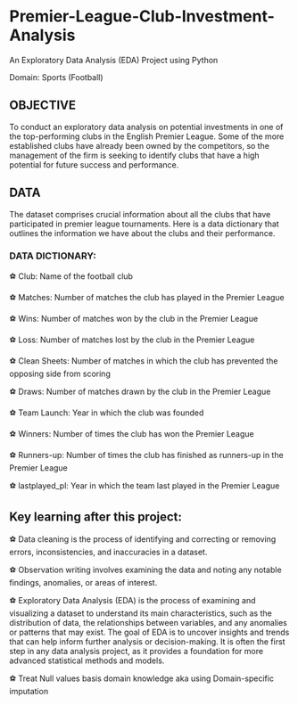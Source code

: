 # Premier-League-Club-Investment-Analysis
An Exploratory Data Analysis (EDA) Project using Python

Domain: Sports (Football)

## OBJECTIVE 

To conduct an exploratory data analysis on potential investments in one of the top-performing clubs in the English Premier League. Some of the more established clubs have already been owned by the competitors, so the management of the firm is seeking to identify clubs that have a high potential for future success and performance.

## DATA

The dataset comprises crucial information about all the clubs that have participated in premier league tournaments. Here is a data dictionary that outlines the information we have about the clubs and their performance.

### DATA DICTIONARY:

  ⚽ Club: Name of the football club

  ⚽ Matches: Number of matches the club has played in the Premier League

  ⚽ Wins: Number of matches won by the club in the Premier League

  ⚽ Loss: Number of matches lost by the club in the Premier League

  ⚽ Clean Sheets: Number of matches in which the club has prevented the opposing side from scoring

  ⚽ Draws: Number of matches drawn by the club in the Premier League

  ⚽ Team Launch: Year in which the club was founded

  ⚽ Winners: Number of times the club has won the Premier League

  ⚽ Runners-up: Number of times the club has finished as runners-up in the Premier League

  ⚽ lastplayed_pl: Year in which the team last played in the Premier League

## Key learning after this project:

  ⚽ Data cleaning is the process of identifying and correcting or removing errors, inconsistencies, and inaccuracies in a dataset.

  ⚽ Observation writing involves examining the data and noting any notable findings, anomalies, or areas of interest.

  ⚽ Exploratory Data Analysis (EDA) is the process of examining and visualizing a dataset to understand its main characteristics, such as the distribution of data, the relationships between variables, and any anomalies or patterns that may exist. The goal of EDA is to uncover insights and trends that can help inform further analysis or decision-making. It is often the first step in any data analysis project, as it provides a foundation for more advanced statistical methods and models.

  ⚽ Treat Null values basis domain knowledge aka using Domain-specific imputation
